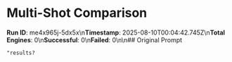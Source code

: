 # Multi-Shot Comparison

**Run ID**: me4x965j-5dx5x\n**Timestamp**: 2025-08-10T00:04:42.745Z\n**Total Engines**: 0\n**Successful**: 0\n**Failed**: 0\n\n## Original Prompt
```
"results?
```

